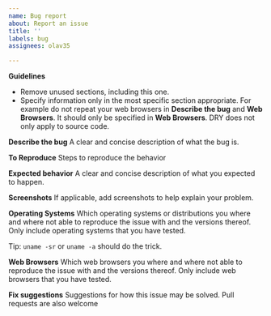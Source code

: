 ```yaml
---
name: Bug report
about: Report an issue
title: ''
labels: bug
assignees: olav35

---
```


**Guidelines**
- Remove unused sections, including this one.
- Specify information only in the most specific section appropriate. For example do not repeat your web browsers in **Describe the bug** and **Web Browsers**. It should only be specified in **Web Browsers**. DRY does not only apply to source code.

**Describe the bug**
A clear and concise description of what the bug is.

**To Reproduce**
Steps to reproduce the behavior

**Expected behavior**
A clear and concise description of what you expected to happen.

**Screenshots**
If applicable, add screenshots to help explain your problem.

**Operating Systems**
Which operating systems or distributions you where and where not able to reproduce the issue with and the versions thereof. Only include operating systems that you have tested.

Tip: `uname -sr` or `uname -a` should do the trick.

**Web Browsers**
Which web browsers you where and where not able to reproduce the issue with and the versions thereof. Only include web browsers that you have tested.

**Fix suggestions**
Suggestions for how this issue may be solved. Pull requests are also welcome
